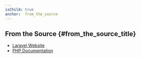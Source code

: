 ```yaml
---
isChild: true
anchor:  from_the_source
---
```


## From the Source {#from_the_source_title}

* [Laravel Website](http://laravel.com/)
* [PHP Documentation](http://laravel.com/docs)
